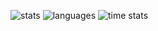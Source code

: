 ![stats](https://github-readme-stats.vercel.app/api?username=devskar&show_icons=true&theme=onedark)
![languages](https://github-readme-stats.vercel.app/api/top-langs/?username=devskar&langs_count=8&theme=onedark)
![time stats](https://github-readme-stats.vercel.app/api/wakatime?username=devskar)
